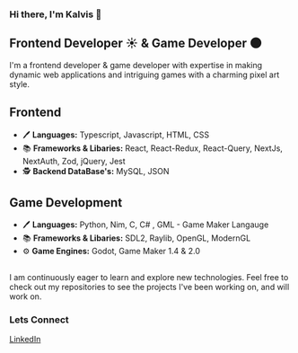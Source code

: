 ### Hi there, I'm Kalvis 👋

## **Frontend Developer ☀️ & Game Developer 🌑**

I'm a frontend developer & game developer with expertise in making dynamic web applications and intriguing games with a charming pixel art style.

## Frontend
  - 🖊️ **Languages:** Typescript, Javascript, HTML, CSS
  - 📚 **Frameworks & Libaries:** React, React-Redux, React-Query, NextJs, NextAuth, Zod, jQuery, Jest
  - 🕵️ **Backend DataBase's:** MySQL, JSON

## Game Development
  - 🖊️ **Languages:** Python, Nim, C, C# , GML - Game Maker Langauge
  - 📚 **Frameworks & Libaries:** SDL2, Raylib, OpenGL, ModernGL 
  - ⚙️ **Game Engines:** Godot, Game Maker 1.4 & 2.0

##

I am continuously eager to learn and explore new technologies. Feel free to check out my repositories to see the projects I've been working on, and will work on.

### **Lets Connect**
  [LinkedIn](www.linkedin.com/in/kalvisliepkalns)  
